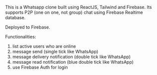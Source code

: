 This is a Whatsapp clone built using ReactJS, Tailwind and Firebase.
Its supports P2P (one on one, not group) chat using Firebase Realtime database.

Deployed to Firebase.

Functionalities:
1. list active users who are online
2. message send (single tick like WhatsApp) 
3. message delivery notification (double tick like WhatsApp)
4. message read notification (blue double tick like WhatsApp)
5. use Firebase Auth for login